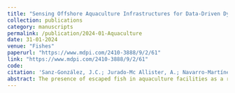 ```yaml
---
title: "Sensing Offshore Aquaculture Infrastructures for Data-Driven Dynamic Stress Analysis"
collection: publications
category: manuscripts
permalink: /publication/2024-01-Aquaculture
date: 31-01-2024
venue: "Fishes"
paperurl: "https://www.mdpi.com/2410-3888/9/2/61"
link: "https://www.mdpi.com/2410-3888/9/2/61"
code: 
citation: 'Sanz-González, J.C.; Jurado-Mc Allister, A.; Navarro-Martínez, M.; Martínez Álvarez-Castellanos, R.; Felis-Enguix, I.; Yazid, Y.; El-Mansouri, Y.; De Miquel-Moral, F.; Errachdi, H.; Juan-Licián, A. (2024). Sensing Offshore Aquaculture Infrastructures for Data-Driven Dynamic Stress Analysis. Fishes, 9, 61. Available from: https://doi.org/10.3390/fishes902006'   
abstract: The presence of escaped fish in aquaculture facilities as a result of harsh meteorological conditions (more pressing in the face of climate change) requires a better understanding of this dynamic behaviour through vigilant monitoring and validated numerical models. In this context, data from strain and stress sensors as well as meteorological and current sensors installed at an aquaculture farm in the Region of Murcia (Spain) were collected, processed and analysed. Among them, the first results on the relationship between load and current sensors are presented. Due to the complexity of the time series, various analyses were conducted to examine their interrelation, encompassing the regression analysis of raw data and data segmented into different time intervals. Through this analysis, it was observed that employing distinct time windows better elucidated the data variability. Furthermore, an optimal data window of 240 data points was identified, demonstrating a significantly improved explanatory power, with the coefficient of determination (R2) increasing by approximately 0.8 depending on the section. This paves the way for optimising the monitoring features that must be carried out to relate cause-and-effect variables in the behaviour of these offshore infrastructures.
---
```

